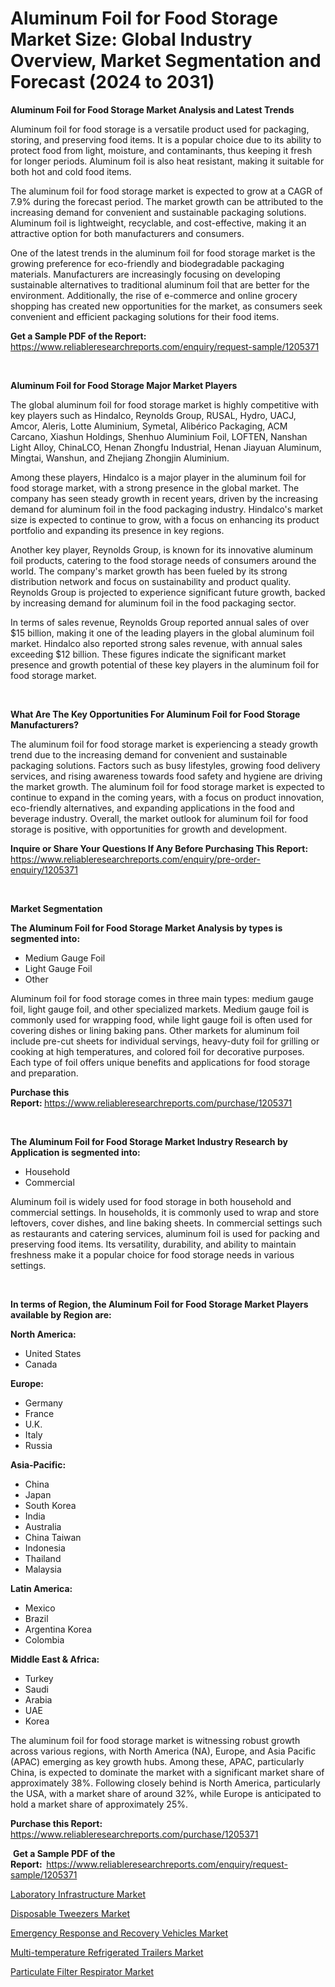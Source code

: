 <p><h1>Aluminum Foil for Food Storage Market Size: Global Industry Overview, Market Segmentation and Forecast (2024 to 2031)</h1></p><p><strong>Aluminum Foil for Food Storage Market Analysis and Latest Trends</strong></p>
<p><p>Aluminum foil for food storage is a versatile product used for packaging, storing, and preserving food items. It is a popular choice due to its ability to protect food from light, moisture, and contaminants, thus keeping it fresh for longer periods. Aluminum foil is also heat resistant, making it suitable for both hot and cold food items.</p><p>The aluminum foil for food storage market is expected to grow at a CAGR of 7.9% during the forecast period. The market growth can be attributed to the increasing demand for convenient and sustainable packaging solutions. Aluminum foil is lightweight, recyclable, and cost-effective, making it an attractive option for both manufacturers and consumers.</p><p>One of the latest trends in the aluminum foil for food storage market is the growing preference for eco-friendly and biodegradable packaging materials. Manufacturers are increasingly focusing on developing sustainable alternatives to traditional aluminum foil that are better for the environment. Additionally, the rise of e-commerce and online grocery shopping has created new opportunities for the market, as consumers seek convenient and efficient packaging solutions for their food items.</p></p>
<p><strong>Get a Sample PDF of the Report:&nbsp;</strong> <a href="https://www.reliableresearchreports.com/enquiry/request-sample/1205371">https://www.reliableresearchreports.com/enquiry/request-sample/1205371</a></p>
<p>&nbsp;</p>
<p><strong>Aluminum Foil for Food Storage Major Market Players</strong></p>
<p><p>The global aluminum foil for food storage market is highly competitive with key players such as Hindalco, Reynolds Group, RUSAL, Hydro, UACJ, Amcor, Aleris, Lotte Aluminium, Symetal, Alibérico Packaging, ACM Carcano, Xiashun Holdings, Shenhuo Aluminium Foil, LOFTEN, Nanshan Light Alloy, ChinaLCO, Henan Zhongfu Industrial, Henan Jiayuan Aluminum, Mingtai, Wanshun, and Zhejiang Zhongjin Aluminium.</p><p>Among these players, Hindalco is a major player in the aluminum foil for food storage market, with a strong presence in the global market. The company has seen steady growth in recent years, driven by the increasing demand for aluminum foil in the food packaging industry. Hindalco's market size is expected to continue to grow, with a focus on enhancing its product portfolio and expanding its presence in key regions.</p><p>Another key player, Reynolds Group, is known for its innovative aluminum foil products, catering to the food storage needs of consumers around the world. The company's market growth has been fueled by its strong distribution network and focus on sustainability and product quality. Reynolds Group is projected to experience significant future growth, backed by increasing demand for aluminum foil in the food packaging sector.</p><p>In terms of sales revenue, Reynolds Group reported annual sales of over $15 billion, making it one of the leading players in the global aluminum foil market. Hindalco also reported strong sales revenue, with annual sales exceeding $12 billion. These figures indicate the significant market presence and growth potential of these key players in the aluminum foil for food storage market.</p></p>
<p>&nbsp;</p>
<p><strong>What Are The Key Opportunities For Aluminum Foil for Food Storage Manufacturers?</strong></p>
<p><p>The aluminum foil for food storage market is experiencing a steady growth trend due to the increasing demand for convenient and sustainable packaging solutions. Factors such as busy lifestyles, growing food delivery services, and rising awareness towards food safety and hygiene are driving the market growth. The aluminum foil for food storage market is expected to continue to expand in the coming years, with a focus on product innovation, eco-friendly alternatives, and expanding applications in the food and beverage industry. Overall, the market outlook for aluminum foil for food storage is positive, with opportunities for growth and development.</p></p>
<p><strong>Inquire or Share Your Questions If Any Before Purchasing This Report:</strong> <a href="https://www.reliableresearchreports.com/enquiry/pre-order-enquiry/1205371">https://www.reliableresearchreports.com/enquiry/pre-order-enquiry/1205371</a></p>
<p>&nbsp;</p>
<p><strong>Market Segmentation</strong></p>
<p><strong>The Aluminum Foil for Food Storage Market Analysis by types is segmented into:</strong></p>
<p><ul><li>Medium Gauge Foil</li><li>Light Gauge Foil</li><li>Other</li></ul></p>
<p><p>Aluminum foil for food storage comes in three main types: medium gauge foil, light gauge foil, and other specialized markets. Medium gauge foil is commonly used for wrapping food, while light gauge foil is often used for covering dishes or lining baking pans. Other markets for aluminum foil include pre-cut sheets for individual servings, heavy-duty foil for grilling or cooking at high temperatures, and colored foil for decorative purposes. Each type of foil offers unique benefits and applications for food storage and preparation.</p></p>
<p><strong>Purchase this Report:&nbsp;</strong><a href="https://www.reliableresearchreports.com/purchase/1205371">https://www.reliableresearchreports.com/purchase/1205371</a></p>
<p>&nbsp;</p>
<p><strong>The Aluminum Foil for Food Storage Market Industry Research by Application is segmented into:</strong></p>
<p><ul><li>Household</li><li>Commercial</li></ul></p>
<p><p>Aluminum foil is widely used for food storage in both household and commercial settings. In households, it is commonly used to wrap and store leftovers, cover dishes, and line baking sheets. In commercial settings such as restaurants and catering services, aluminum foil is used for packing and preserving food items. Its versatility, durability, and ability to maintain freshness make it a popular choice for food storage needs in various settings.</p></p>
<p>&nbsp;</p>
<p><strong>In terms of Region, the Aluminum Foil for Food Storage Market Players available by Region are:</strong></p>
<p>
    <p> <strong> North America: </strong>
        <ul>
            <li>United States</li>
            <li>Canada</li>
        </ul>
        </p> 
    <p> <strong> Europe: </strong>
        <ul>
            <li>Germany</li>
            <li>France</li>
            <li>U.K.</li>
            <li>Italy</li>
            <li>Russia</li>
        </ul>
        </p> 
    <p> <strong> Asia-Pacific: </strong>
        <ul>
            <li>China</li>
            <li>Japan</li>
            <li>South Korea</li>
            <li>India</li>
            <li>Australia</li>
            <li>China Taiwan</li>
            <li>Indonesia</li>
            <li>Thailand</li>
            <li>Malaysia</li>
        </ul>
        </p> 
    <p> <strong> Latin America: </strong>
        <ul>
            <li>Mexico</li>
            <li>Brazil</li>
            <li>Argentina Korea</li>
            <li>Colombia</li>
        </ul>
        </p> 
    <p> <strong> Middle East & Africa: </strong>
        <ul>
            <li>Turkey</li>
            <li>Saudi</li>
            <li>Arabia</li>
            <li>UAE</li>
            <li>Korea</li>
        </ul>
    </p>
    </p>
<p><p>The aluminum foil for food storage market is witnessing robust growth across various regions, with North America (NA), Europe, and Asia Pacific (APAC) emerging as key growth hubs. Among these, APAC, particularly China, is expected to dominate the market with a significant market share of approximately 38%. Following closely behind is North America, particularly the USA, with a market share of around 32%, while Europe is anticipated to hold a market share of approximately 25%.</p></p>
<p><strong>Purchase this Report: </strong><a href="https://www.reliableresearchreports.com/purchase/1205371">https://www.reliableresearchreports.com/purchase/1205371</a></p>
<p>&nbsp;<strong>Get a Sample PDF of the Report:&nbsp;&nbsp;</strong><a href="https://www.reliableresearchreports.com/enquiry/request-sample/1205371">https://www.reliableresearchreports.com/enquiry/request-sample/1205371</a></p>
<p><strong></strong></p>
<p><p><a href="https://medium.com/@zitakuvalis/laboratory-infrastructure-market-insight-market-trends-growth-forecasted-from-2024-to-2031-ae554566c6d3">Laboratory Infrastructure Market</a></p><p><a href="https://medium.com/@zitakuvalis/disposable-tweezers-market-exploring-market-share-market-trends-and-future-growth-49c091abf450">Disposable Tweezers Market</a></p><p><a href="https://github.com/eeaveuhhh/Market-Research-Report-List-1/blob/main/emergency-response-and-recovery-vehicles-market.md">Emergency Response and Recovery Vehicles Market</a></p><p><a href="https://github.com/khayangel/Market-Research-Report-List-2/blob/main/multi-temperature-refrigerated-trailers-market.md">Multi-temperature Refrigerated Trailers Market</a></p><p><a href="https://medium.com/@zitakuvalis/particulate-filter-respirator-market-insight-market-trends-growth-forecasted-from-2024-to-2031-5fb52ba486e3">Particulate Filter Respirator Market</a></p></p>